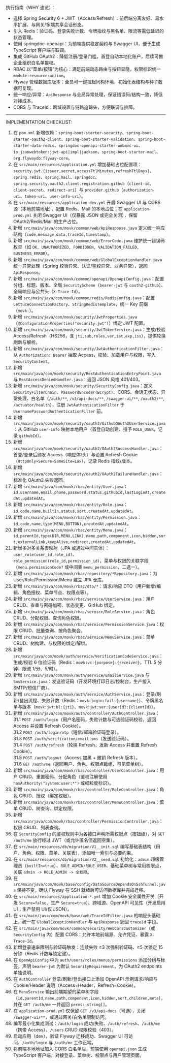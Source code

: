 执行指南（WHY 速览）：
- 选择 Spring Security 6 + JWT（Access/Refresh）：前后端分离友好、易水平扩展、与网关/多端共享会话形态。
- 引入 Redis：验证码、登录失败计数、令牌指纹与黑名单、限流等需低延迟的状态管理。
- 使用 springdoc-openapi：为前端提供稳定契约与 Swagger UI，便于生成 TypeScript 客户端与联调。
- 集成 GitHub OAuth2：降低注册/登录门槛，首登自动本地化账户，后续可做企业组织白名单提权。
- RBAC 以“菜单/按钮”为核心：满足前端动态路由与按钮显隐，权限标识统一 `module:resource:action`。
- Flyway 管理数据库版本：全员可一键拉起同构环境，初始化表结构与种子数据可复现。
- 统一响应/异常：`ApiResponse` 与全局异常处理，保证错误码/结构一致，降低对接成本。
- CORS 与 TraceId：跨域设置与链路追踪头，方便联调与排障。

---

IMPLEMENTATION CHECKLIST:
1. 在 `pom.xml` 新增依赖：`spring-boot-starter-security`、`spring-boot-starter-oauth2-client`、`spring-boot-starter-validation`、`spring-boot-starter-data-redis`、`springdoc-openapi-starter-webmvc-ui`、`io.jsonwebtoken:jjwt-api|impl|jackson`、`spring-boot-starter-mail`、`org.flywaydb:flyway-core`。
2. 在 `src/main/resources/application.yml` 增加基础占位配置项：`security.jwt.{issuer,secret,accessTtlMinutes,refreshTtlDays}`、`spring.redis`、`spring.mail`、`springdoc`、`spring.security.oauth2.client.registration.github`（`client-id`、`client-secret`、`redirect-uri`）与 `provider.github`（`authorization-uri`、`token-uri`、`user-info-uri`）。
3. 在 `src/main/resources/application-dev.yml` 开启 Swagger UI 与 CORS 源（本地前端地址），配置 Redis、Mail 的本地占位；在 `application-prod.yml` 关闭 Swagger UI（仅暴露 JSON 或完全关闭），保留 OAuth2/Redis/Mail 的生产占位。
4. 新增 `src/main/java/com/movk/common/web/ApiResponse.java` 定义统一响应结构（`code,message,data,traceId,timestamp`）。
5. 新增 `src/main/java/com/movk/common/web/ErrorCode.java` 维护统一错误码枚举（如 `OK, UNAUTHORIZED, FORBIDDEN, VALIDATION_FAILED, BUSINESS_ERROR`）。
6. 新增 `src/main/java/com/movk/common/web/GlobalExceptionHandler.java` 统一异常处理（Spring 校验异常、认证/鉴权异常、业务异常），返回 `ApiResponse`。
7. 新增 `src/main/java/com/movk/common/openapi/OpenApiConfig.java`：配置分组、标题、版本、全局 `SecurityScheme`（`bearer-jwt` 与 `oauth2-github`）、全局响应与公共头（`X-Trace-Id`）。
8. 新增 `src/main/java/com/movk/common/redis/RedisConfig.java`：配置 `LettuceConnectionFactory`、`StringRedisTemplate`，统一 Key 前缀（`movk:`）。
9. 新增 `src/main/java/com/movk/security/JwtProperties.java`（`@ConfigurationProperties("security.jwt")`）绑定 JWT 配置。
10. 新增 `src/main/java/com/movk/security/JwtTokenService.java`：生成/校验 Access/Refresh（HS256，含 `jti,sub,roles,ver,iat,exp,iss`），提供轮换刷新与解析。
11. 新增 `src/main/java/com/movk/security/JwtAuthenticationFilter.java`：从 `Authorization: Bearer` 抽取 Access，校验、加载用户与权限，写入 `SecurityContext`。
12. 新增 `src/main/java/com/movk/security/RestAuthenticationEntryPoint.java` 与 `RestAccessDeniedHandler.java`：返回 JSON 风格 401/403。
13. 新增 `src/main/java/com/movk/security/SecurityConfig.java`：定义 `SecurityFilterChain`、`PasswordEncoder(BCrypt)`、CORS、会话无状态、异常处理、白名单（`/auth/**`, `/v3/api-docs/**`, `/swagger-ui/**`, `/oauth2/**`, `/actuator/health`），注册 `JwtAuthenticationFilter` 于 `UsernamePasswordAuthenticationFilter` 前。
14. 新增 `src/main/java/com/movk/security/oauth2/GithubOAuth2UserService.java`：从 GitHub `user-info` 映射本地用户（首登自动创建、授予 `ROLE_USER`，记录 `githubId`）。
15. 新增 `src/main/java/com/movk/security/oauth2/OAuth2SuccessHandler.java`：首登/登录后颁发 Access（响应体/头）与设置 Refresh Cookie（`HttpOnly+Secure+SameSite=Lax`），记录 Redis 指纹/版本。
16. 新增 `src/main/java/com/movk/security/oauth2/OAuth2FailureHandler.java`：标准化 OAuth2 失败返回。
17. 新增 `src/main/java/com/movk/rbac/entity/User.java`：`id,username,email,phone,password,status,githubId,lastLoginAt,createdAt,updatedAt`。
18. 新增 `src/main/java/com/movk/rbac/entity/Role.java`：`id,code,name,builtIn,status,sort,createdAt,updatedAt`。
19. 新增 `src/main/java/com/movk/rbac/entity/Permission.java`：`id,code,name,type(MENU,BUTTON),createdAt,updatedAt`。
20. 新增 `src/main/java/com/movk/rbac/entity/Menu.java`：`id,parentId,type(DIR,MENU,LINK),name,path,component,icon,hidden,sort,externalLink,keepAlive,redirect,createdAt,updatedAt`。
21. 新增多对多关系表映射（JPA 或通过中间实体）：`user_role(user_id,role_id)`、`role_permission(role_id,permission_id)`，菜单与权限的关联字段（`menu.permissionCode?` 或中间表 `menu_permission`，二选一）。
22. 新增 `src/main/java/com/movk/rbac/repository/*Repository.java`：为 User/Role/Permission/Menu 建立 JPA 仓库。
23. 新增 `src/main/java/com/movk/rbac/dto/*`：请求/响应 DTO（用户新增/编辑、角色授权、菜单节点、权限点等）。
24. 新增 `src/main/java/com/movk/rbac/service/UserService.java`：用户 CRUD、查重与密码加密、状态变更、GitHub 绑定。
25. 新增 `src/main/java/com/movk/rbac/service/RoleService.java`：角色 CRUD、分配权限、查询角色权限。
26. 新增 `src/main/java/com/movk/rbac/service/PermissionService.java`：权限 CRUD、批量查询、按角色聚合。
27. 新增 `src/main/java/com/movk/rbac/service/MenuService.java`：菜单 CRUD、树构建、与权限的绑定/解绑。
28. 新增 `src/main/java/com/movk/auth/service/VerificationCodeService.java`：生成/校验 6 位验证码（Redis：`movk:vc:{purpose}:{receiver}`，TTL 5 分钟，限流 1/分、5/时）。
29. 新增 `src/main/java/com/movk/auth/service/EmailService.java` 与 `SmsService.java`：发送验证码（开发环境打印日志/控制台，生产接入 SMTP/短信厂商）。
30. 新增 `src/main/java/com/movk/auth/service/AuthService.java`：登录/刷新/登出流程、失败计数（Redis：`movk:login:fail:{username}`）、令牌黑名单与版本（`movk:jwt:bl:{jti}`、`movk:jwt:ver:{userId}:{clientId}`）。
31. 新增 `src/main/java/com/movk/auth/controller/AuthController.java`：
31.1 `POST /auth/login`（用户名密码，失败计数与可选验证码校验，返回 Access 并设置 Refresh Cookie）。  
31.2 `POST /auth/login/otp`（短信/邮箱验证码登录）。  
31.3 `POST /auth/verification/email|sms`（发送验证码）。  
31.4 `POST /auth/refresh`（轮换 Refresh，发新 Access 并重置 Refresh Cookie）。  
31.5 `POST /auth/logout`（Access 加黑 + 撤销 Refresh 版本）。  
31.6 `GET /auth/me`（返回用户、角色、权限点数组、可见菜单树）。
32. 新增 `src/main/java/com/movk/rbac/controller/UserController.java`：用户 CRUD、重置密码、分配角色（鉴权注解使用 `hasAuthority("system:user:*")` 或细粒度标识）。
33. 新增 `src/main/java/com/movk/rbac/controller/RoleController.java`：角色 CRUD、授权（绑定权限）。
34. 新增 `src/main/java/com/movk/rbac/controller/MenuController.java`：菜单 CRUD、树查询、绑定权限。
35. 新增 `src/main/java/com/movk/rbac/controller/PermissionController.java`：权限 CRUD、列表查询。
36. 在 `SecurityConfig` 的鉴权规则中为各接口声明所需权限点（按钮级），对 `GET /auth/me` 放行经过 JWT（或允许匿名但返回空集）。
37. 在 `src/main/resources/db/migration/V1__init.sql` 编写基础表结构（用户、角色、权限、菜单、关联表），添加唯一索引与必要约束。
38. 在 `src/main/resources/db/migration/V2__seed.sql` 初始化：`admin` 超级管理员（`builtIn=true`）、`ROLE_ADMIN/ROLE_USER`、基础菜单树与常用权限点，关联 `admin -> ROLE_ADMIN -> 全权限`。
39. 在 `src/main/java/com/movk/base/config/DataSourceDependsOnSshTunnel.java` 保持不变，确认 Flyway 在 SSH 就绪后可访问数据库并完成迁移。
40. 在 `src/main/resources/application-*.yml` 增加 Cookie 安全属性开关（开发 `Secure=false`、生产 `Secure=true`）、跨域源、OpenAPI 可见性（开发启用 UI；生产禁用 UI/仅 JSON）。
41. 在 `src/main/java/com/movk/base/web/TraceIdFilter.java` 的响应头基础上，统一在 `GlobalExceptionHandler` 与 `ApiResponse` 返回 `traceId` 字段。
42. 在 `src/main/java/com/movk/common/security/WebCorsCustomizer`（或 `SecurityConfig` 内）配置 CORS：允许本地前端源、允许凭证、暴露 `X-Trace-Id`。
43. 新增登录速率限制与验证码触发：连续失败 ≥3 次强制验证码、≥5 次锁定 15 分钟（Redis 计数与锁定键）。
44. 在 `OpenApiConfig` 中为 `auth/users/roles/menus/permissions` 添加分组与标签，声明 `bearer-jwt` 为默认 `SecurityRequirement`，为 OAuth2 endpoints 单独说明。
45. 在 `AuthController` 登录/刷新/登出接口上添加 OpenAPI 示例请求/响应与 Cookie/Header 说明（Access=Header，Refresh=Cookie）。
46. 在 `MenuService` 输出前端期望的菜单树字段（`id,parentId,name,path,component,icon,hidden,sort,children,meta`），并在 `GET /auth/me` 一并返回 `perms: string[]`。
47. 在 `application-prod.yml` 仅保留 `GET /v3/api-docs`（可选），关闭 `/swagger-ui/**`，或通过网关/白名单限制访问。
48. 编写最小化集成测试：`/auth/login` 成功/失败、`/auth/refresh`、`/auth/me`（携带 Access）、`/users` CRUD 权限校验（403）。
49. 启动应用（dev），验证 Flyway 迁移成功、Swagger UI 可访问、`/auth/login` 与 `/auth/me` 工作正常。
50. 将前端本地地址加入 CORS 白名单后，前端使用 `openapi.json` 生成 TypeScript 客户端，对接登录、菜单树、权限点与用户管理页面。


